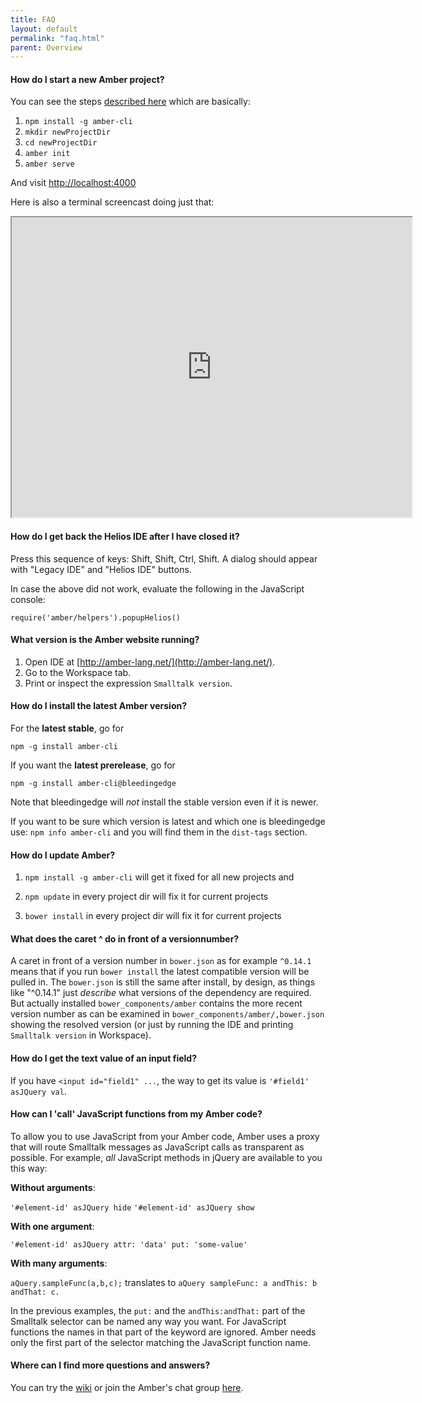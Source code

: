```yaml
---
title: FAQ
layout: default
permalink: "faq.html"
parent: Overview
---
```


#### How do I start a new Amber project?

You can see the steps [described here](/getting-started.html) which are basically:

1. `npm install -g amber-cli`
2. `mkdir newProjectDir`
3. `cd newProjectDir`
4. `amber init`
5. `amber serve`

And visit [http://localhost:4000](http://localhost:4000)

Here is also a terminal screencast doing just that:

<iframe src="http://showterm.io/457dc8b24df38d67e421d#fast" width="640" height="480"></iframe>


#### How do I get back the Helios IDE after I have closed it?

Press this sequence of keys: Shift, Shift, Ctrl, Shift.
A dialog should appear with "Legacy IDE" and "Helios IDE" buttons. 

In case the above did not work, evaluate the following in the JavaScript console:

`require('amber/helpers').popupHelios()`

    
#### What version is the Amber website running?

1.    Open IDE at [http://amber-lang.net/](http://amber-lang.net/).
2.    Go to the Workspace tab.
3.    Print or inspect the expression ``Smalltalk version``.

#### How do I install the latest Amber version?

For the **latest stable**, go for

`npm -g install amber-cli`

If you want the **latest prerelease**, go for

`npm -g install amber-cli@bleedingedge`

Note that bleedingedge will *not* install the stable version even if it is newer.

If you want to be sure which version is latest and which one is bleedingedge use:
`npm info amber-cli` and you will find them in the `dist-tags` section.

#### How do I update Amber?

1. ``npm install -g amber-cli``  will get it fixed for all new projects and 

2.  ``npm update`` in every project dir will fix it for current projects

3. `bower install` in every project dir will fix it for current projects


#### What does the caret ^ do in front of a versionnumber?

A caret in front of a version number in ``bower.json`` as for example  ``^0.14.1``  means that if you run ``bower install`` the latest compatible version will be pulled in. The ``bower.json`` is still the same after install, by design, as things like "^0.14.1" just _describe_ what versions of the dependency are required. But actually installed ``bower_components/amber`` contains the more recent version number as can be examined in ``bower_components/amber/,bower.json`` showing the resolved version (or just by running the IDE and printing `Smalltalk version` in Workspace).


#### How do I get the text value of an input field?

If you have `<input id="field1" ...`, the way to get its value is `'#field1' asJQuery val`.

#### How can I 'call' JavaScript functions from my Amber code? 

To allow you to use JavaScript from your Amber code, Amber uses a proxy that will route Smalltalk messages as JavaScript calls as transparent as possible. For example, _all_ JavaScript methods in jQuery are available to you this way:

**Without arguments**: 

`'#element-id' asJQuery hide`
`'#element-id' asJQuery show`

**With one argument**: 

`'#element-id' asJQuery attr: 'data' put: 'some-value'`

**With many arguments**:

`aQuery.sampleFunc(a,b,c);` translates to `aQuery sampleFunc: a andThis: b andThat: c.`

In the previous examples, the `put:` and the ``andThis:andThat:`` part of the Smalltalk selector can be named any way you want. For JavaScript functions the names in that part of the keyword are ignored. Amber  needs only the first part of the selector matching the JavaScript function name.

#### Where can I find more questions and answers?

You can try the [wiki](https://github.com/amber-smalltalk/amber/wiki/FAQ) or join the Amber's chat group [here](https://gitter.im/amber-smalltalk/amber).


